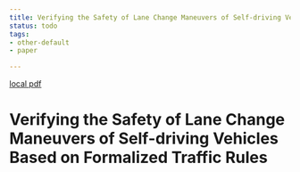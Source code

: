 ```yaml
---
title: Verifying the Safety of Lane Change Maneuvers of Self-driving Vehicles Based on Formalized Traffic Rules
status: todo
tags:
- other-default
- paper

---
```


[local pdf](../../../pdfs/Verifying%20the%20Safety%20of%20Lane%20Change%20Maneuvers%20of%20Self-driving%20Vehicles%20Based%20on%20Formalized%20Traffic%20Rules.pdf)

# Verifying the Safety of Lane Change Maneuvers of Self-driving Vehicles Based on Formalized Traffic Rules
